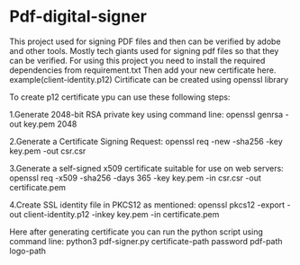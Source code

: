 # Pdf-digital-signer
This project used for signing PDF files and then can be verified by adobe and other tools.
Mostly tech giants used for signing pdf files so that they can be verified.
For using this project you need to install the required dependencies from requirement.txt
Then add your new certificate here. example(client-identity.p12)
Cirtificate can be created using openssl library

To create p12 certificate ypu can use these following steps:

1.Generate 2048-bit RSA private key using command line: 
openssl genrsa -out key.pem 2048

2.Generate a Certificate Signing Request:
openssl req -new -sha256 -key key.pem -out csr.csr

3.Generate a self-signed x509 certificate suitable for use on web servers:
openssl req -x509 -sha256 -days 365 -key key.pem -in csr.csr -out certificate.pem

4.Create SSL identity file in PKCS12 as mentioned:
openssl pkcs12 -export -out client-identity.p12 -inkey key.pem -in certificate.pem

Here after generating certificate you can run the python script using command line:
python3 pdf-signer.py certificate-path password pdf-path logo-path